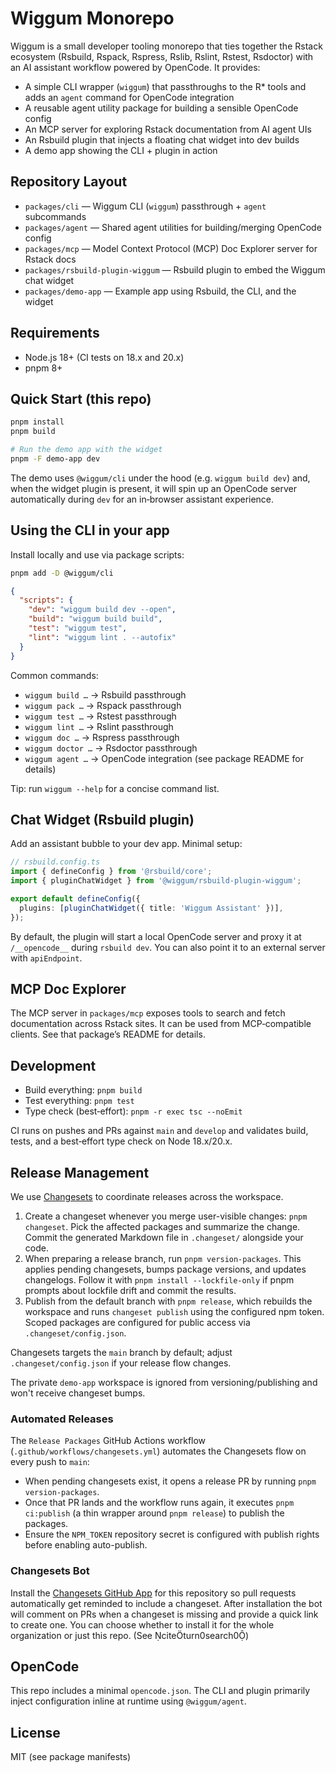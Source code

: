 # Wiggum Monorepo

Wiggum is a small developer tooling monorepo that ties together the Rstack ecosystem (Rsbuild, Rspack, Rspress, Rslib, Rslint, Rstest, Rsdoctor) with an AI assistant workflow powered by OpenCode. It provides:

- A simple CLI wrapper (`wiggum`) that passthroughs to the R* tools and adds an `agent` command for OpenCode integration
- A reusable agent utility package for building a sensible OpenCode config
- An MCP server for exploring Rstack documentation from AI agent UIs
- An Rsbuild plugin that injects a floating chat widget into dev builds
- A demo app showing the CLI + plugin in action

## Repository Layout

- `packages/cli` — Wiggum CLI (`wiggum`) passthrough + `agent` subcommands
- `packages/agent` — Shared agent utilities for building/merging OpenCode config
- `packages/mcp` — Model Context Protocol (MCP) Doc Explorer server for Rstack docs
- `packages/rsbuild-plugin-wiggum` — Rsbuild plugin to embed the Wiggum chat widget
- `packages/demo-app` — Example app using Rsbuild, the CLI, and the widget

## Requirements

- Node.js 18+ (CI tests on 18.x and 20.x)
- pnpm 8+

## Quick Start (this repo)

```bash
pnpm install
pnpm build

# Run the demo app with the widget
pnpm -F demo-app dev
```

The demo uses `@wiggum/cli` under the hood (e.g. `wiggum build dev`) and, when the widget plugin is present, it will spin up an OpenCode server automatically during `dev` for an in‑browser assistant experience.

## Using the CLI in your app

Install locally and use via package scripts:

```bash
pnpm add -D @wiggum/cli
```

```json
{
  "scripts": {
    "dev": "wiggum build dev --open",
    "build": "wiggum build build",
    "test": "wiggum test",
    "lint": "wiggum lint . --autofix"
  }
}
```

Common commands:
- `wiggum build …` → Rsbuild passthrough
- `wiggum pack …` → Rspack passthrough
- `wiggum test …` → Rstest passthrough
- `wiggum lint …` → Rslint passthrough
- `wiggum doc …` → Rspress passthrough
- `wiggum doctor …` → Rsdoctor passthrough
- `wiggum agent …` → OpenCode integration (see package README for details)

Tip: run `wiggum --help` for a concise command list.

## Chat Widget (Rsbuild plugin)

Add an assistant bubble to your dev app. Minimal setup:

```ts
// rsbuild.config.ts
import { defineConfig } from '@rsbuild/core';
import { pluginChatWidget } from '@wiggum/rsbuild-plugin-wiggum';

export default defineConfig({
  plugins: [pluginChatWidget({ title: 'Wiggum Assistant' })],
});
```

By default, the plugin will start a local OpenCode server and proxy it at `/__opencode__` during `rsbuild dev`. You can also point it to an external server with `apiEndpoint`.

## MCP Doc Explorer

The MCP server in `packages/mcp` exposes tools to search and fetch documentation across Rstack sites. It can be used from MCP‑compatible clients. See that package’s README for details.

## Development

- Build everything: `pnpm build`
- Test everything: `pnpm test`
- Type check (best‑effort): `pnpm -r exec tsc --noEmit`

CI runs on pushes and PRs against `main` and `develop` and validates build, tests, and a best‑effort type check on Node 18.x/20.x.

## Release Management

We use [Changesets](https://github.com/changesets/changesets) to coordinate releases across the workspace.

1. Create a changeset whenever you merge user-visible changes: `pnpm changeset`. Pick the affected packages and summarize the change. Commit the generated Markdown file in `.changeset/` alongside your code.
2. When preparing a release branch, run `pnpm version-packages`. This applies pending changesets, bumps package versions, and updates changelogs. Follow it with `pnpm install --lockfile-only` if pnpm prompts about lockfile drift and commit the results.
3. Publish from the default branch with `pnpm release`, which rebuilds the workspace and runs `changeset publish` using the configured npm token. Scoped packages are configured for public access via `.changeset/config.json`.

Changesets targets the `main` branch by default; adjust `.changeset/config.json` if your release flow changes.

The private `demo-app` workspace is ignored from versioning/publishing and won't receive changeset bumps.

### Automated Releases

The `Release Packages` GitHub Actions workflow (`.github/workflows/changesets.yml`) automates the Changesets flow on every push to `main`:

- When pending changesets exist, it opens a release PR by running `pnpm version-packages`.
- Once that PR lands and the workflow runs again, it executes `pnpm ci:publish` (a thin wrapper around `pnpm release`) to publish the packages.
- Ensure the `NPM_TOKEN` repository secret is configured with publish rights before enabling auto-publish.

### Changesets Bot

Install the [Changesets GitHub App](https://github.com/apps/changeset-bot) for this repository so pull requests automatically get reminded to include a changeset. After installation the bot will comment on PRs when a changeset is missing and provide a quick link to create one. You can choose whether to install it for the whole organization or just this repo. (See citeturn0search0)

## OpenCode

This repo includes a minimal `opencode.json`. The CLI and plugin primarily inject configuration inline at runtime using `@wiggum/agent`.

## License

MIT (see package manifests)
